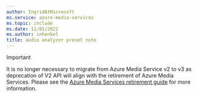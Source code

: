 ```yaml
---
author: IngridAtMicrosoft
ms.service: azure-media-services
ms.topic: include
ms.date: 11/01/2022
ms.author: inhenkel
title: audio analyzer preset note
---
```


> [!IMPORTANT]
> It is no longer necessary to migrate from Azure Media Service v2 to v3 as deprecation of V2 API will align with the retirement of Azure Media Services. Please see the [Azure Media Services retirement guide](../azure-media-services-retirement.md) for more information.
